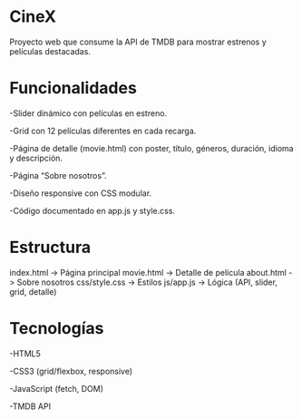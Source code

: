 # CineX

Proyecto web que consume la API de TMDB para mostrar estrenos y películas destacadas.

# Funcionalidades

-Slider dinámico con películas en estreno.

-Grid con 12 películas diferentes en cada recarga.

-Página de detalle (movie.html) con poster, título, géneros, duración, idioma y descripción.

-Página “Sobre nosotros”.

-Diseño responsive con CSS modular.

-Código documentado en app.js y style.css.

# Estructura

index.html      -> Página principal
movie.html      -> Detalle de película
about.html      -> Sobre nosotros
css/style.css   -> Estilos
js/app.js       -> Lógica (API, slider, grid, detalle)


# Tecnologías

-HTML5

-CSS3 (grid/flexbox, responsive)

-JavaScript (fetch, DOM)

-TMDB API